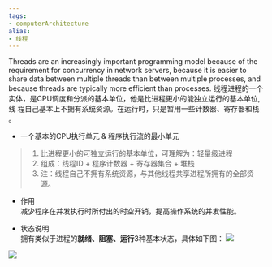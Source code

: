 ```yaml
---
tags:
- computerArchitecture
alias:
- 线程
---
```

Threads are an increasingly important programming model because of the requirement for concurrency in network servers, because it is easier to share data between multiple threads than between multiple processes, and because threads are typically more efficient than processes.
线程进程的一个实体，是CPU调度和分派的基本单位，他是比进程更小的能独立运行的基本单位,线 程自己基本上不拥有系统资源。在运行时，只是暂用一些计数器、寄存器和栈 。
-   一个基本的CPU执行单元 & 程序执行流的最小单元

> 1.  比进程更小的可独立运行的基本单位，可理解为：轻量级进程
> 2.  组成：线程ID + 程序计数器 + 寄存器集合 + 堆栈
> 3.  注：线程自己不拥有系统资源，与其他线程共享进程所拥有的全部资源。

-   作用  
    减少程序在并发执行时所付出的时空开销，提高操作系统的并发性能。
    
-   状态说明  
    拥有类似于进程的**就绪、阻塞、运行**3种基本状态，具体如下图：
![](https://img-blog.csdnimg.cn/img_convert/bbe530af9a30e0ca6f91cecab792ab5e.png)

![](https://img-blog.csdnimg.cn/img_convert/d6146fc2e7a3dc92753b76696faa2990.png)

